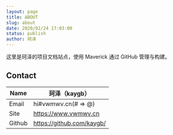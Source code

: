```yaml
---
layout: page
title: ABOUT
slug: about
date: 2020/02/24 17:03:00
status: publish
author: 珂泽
---
```


这里是珂泽的项目文档站点，使用 Maverick 通过 GitHub 管理与构建。

## Contact

| Name | 珂泽（kaygb） |
| --- | --- |
| Email | hi#vwmwv.cn(# => @) |
| Site | https://www.vwmwv.cn |
| Github | https://github.com/kaygb/ |



